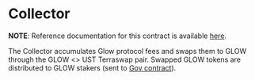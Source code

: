 # Collector

**NOTE**: Reference documentation for this contract is available [here](https://app.gitbook.com/@anchor-protocol/s/anchor-2/smart-contracts/anchor-token/collector).

The Collector accumulates Glow protocol fees and swaps them to GLOW through the GLOW <> UST Terraswap pair. Swapped GLOW tokens are distributed to GLOW stakers (sent to [Gov contract](../gov)).
